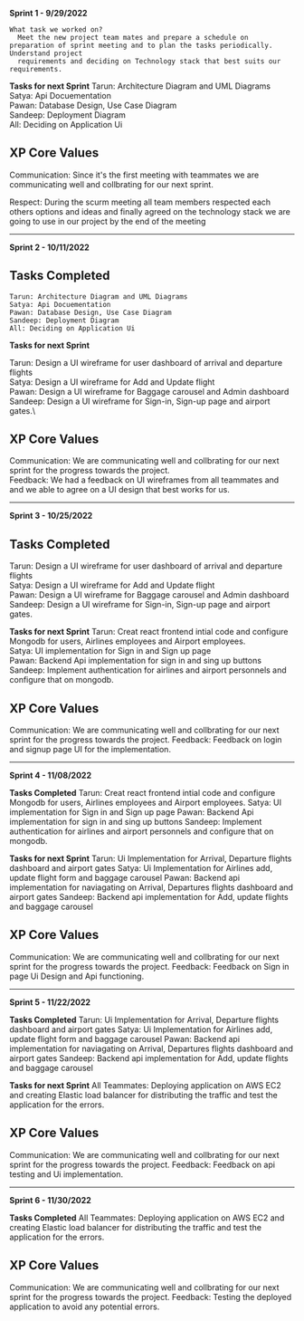   
   **Sprint 1 - 9/29/2022**
   
   
    What task we worked on?
      Meet the new project team mates and prepare a schedule on preparation of sprint meeting and to plan the tasks periodically. Understand project
      requirements and deciding on Technology stack that best suits our requirements.    
      
   **Tasks for next Sprint**
    Tarun: Architecture Diagram and UML Diagrams\
    Satya: Api Docuementation\
    Pawan: Database Design, Use Case Diagram\
    Sandeep: Deployment Diagram\
    All: Deciding on Application Ui 
    
  **XP Core Values**
---
Communication: Since it's the first meeting with teammates we are communicating well and collbrating for our next sprint.

Respect: During the scurm meeting all team members respected each others options and ideas and finally agreed on the technology stack we are going to use in our project by the end of the meeting

---
      
   **Sprint 2 - 10/11/2022**
   
   **Tasks Completed**
---
    Tarun: Architecture Diagram and UML Diagrams
    Satya: Api Docuementation
    Pawan: Database Design, Use Case Diagram
    Sandeep: Deployment Diagram
    All: Deciding on Application Ui
    
   **Tasks for next Sprint**
   
   Tarun: Design a UI wireframe for user dashboard of arrival and departure flights\
   Satya: Design a UI wireframe for Add and Update flight\
   Pawan: Design a UI wireframe for Baggage carousel and Admin dashboard\
   Sandeep: Design a UI wireframe for Sign-in, Sign-up page and airport gates.\
   
   **XP Core Values**
---
Communication: We are communicating well and collbrating for our next sprint for the progress towards the project.\
Feedback: We had a feedback on UI wireframes from all teammates and and we able to agree on a UI design that best works for us.

---
  **Sprint 3 - 10/25/2022**
  
  **Tasks Completed**
---
   Tarun: Design a UI wireframe for user dashboard of arrival and departure flights\
   Satya: Design a UI wireframe for Add and Update flight\
   Pawan: Design a UI wireframe for Baggage carousel and Admin dashboard\
   Sandeep: Design a UI wireframe for Sign-in, Sign-up page and airport gates.
   
 **Tasks for next Sprint**
    Tarun: Creat react frontend intial code and configure Mongodb for users, Airlines employees and Airport employees.\
    Satya: UI implementation for Sign in and Sign up page\
    Pawan: Backend Api implementation for sign in and sing up buttons\
    Sandeep: Implement authentication for airlines and airport personnels and configure that on mongodb. 

**XP Core Values**
---
Communication: We are communicating well and collbrating for our next sprint for the progress towards the project.
Feedback: Feedback on login and signup page UI for the implementation.

---
 **Sprint 4 - 11/08/2022**
 
 **Tasks Completed**
    Tarun: Creat react frontend intial code and configure Mongodb for users, Airlines employees and Airport employees.
    Satya: UI implementation for Sign in and Sign up page
    Pawan: Backend Api implementation for sign in and sing up buttons
    Sandeep: Implement authentication for airlines and airport personnels and configure that on mongodb.
    
  **Tasks for next Sprint**
     Tarun: Ui Implementation for Arrival, Departure flights dashboard and airport gates
     Satya: Ui Implementation for Airlines add, update flight form and baggage carousel
     Pawan: Backend api implementation for naviagating on Arrival, Departures flights dashboard and airport gates
     Sandeep: Backend api implementation for Add, update flights and baggage carousel
     
**XP Core Values**
---
Communication: We are communicating well and collbrating for our next sprint for the progress towards the project.
Feedback: Feedback on Sign in page Ui Design and Api functioning.


---
**Sprint 5 - 11/22/2022**

   **Tasks Completed**
     Tarun: Ui Implementation for Arrival, Departure flights dashboard and airport gates
     Satya: Ui Implementation for Airlines add, update flight form and baggage carousel
     Pawan: Backend api implementation for naviagating on Arrival, Departures flights dashboard and airport gates
     Sandeep: Backend api implementation for Add, update flights and baggage carousel
     
   **Tasks for next Sprint**
      All Teammates: Deploying application on AWS EC2 and creating Elastic load balancer for distributing the traffic and test the application for the
      errors.
      
**XP Core Values**
---
Communication: We are communicating well and collbrating for our next sprint for the progress towards the project.
Feedback: Feedback on api testing and Ui implementation.  


---
**Sprint 6 - 11/30/2022**

   **Tasks Completed**
      All Teammates: Deploying application on AWS EC2 and creating Elastic load balancer for distributing the traffic and test the application for the
      errors.
      
**XP Core Values**
---
Communication: We are communicating well and collbrating for our next sprint for the progress towards the project.
Feedback: Testing the deployed application to avoid any potential errors. 
     
   
